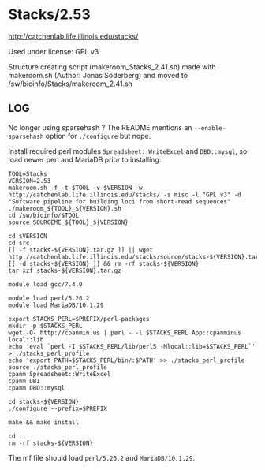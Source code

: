 Stacks/2.53
============

<http://catchenlab.life.illinois.edu/stacks/>

Used under license:
GPL v3

Structure creating script (makeroom_Stacks_2.41.sh) made with makeroom.sh (Author: Jonas Söderberg) and moved to /sw/bioinfo/Stacks/makeroom_2.41.sh


LOG
---

No longer using sparsehash ?  The README mentions an `--enable-sparsehash`
option for `./configure` but nope.

Install required perl modules `Spreadsheet::WriteExcel` and `DBD::mysql`, so
load newer perl and MariaDB prior to installing.


    TOOL=Stacks
    VERSION=2.53
    makeroom.sh -f -t $TOOL -v $VERSION -w http://catchenlab.life.illinois.edu/stacks/ -s misc -l "GPL v3" -d "Software pipeline for building loci from short-read sequences"
    ./makeroom_${TOOL}_${VERSION}.sh
    cd /sw/bioinfo/$TOOL
    source SOURCEME_${TOOL}_${VERSION}

    cd $VERSION
    cd src
    [[ -f stacks-${VERSION}.tar.gz ]] || wget http://catchenlab.life.illinois.edu/stacks/source/stacks-${VERSION}.tar.gz
    [[ -d stacks-${VERSION} ]] && rm -rf stacks-${VERSION}
    tar xzf stacks-${VERSION}.tar.gz

    module load gcc/7.4.0

    module load perl/5.26.2
    module load MariaDB/10.1.29

    export STACKS_PERL=$PREFIX/perl-packages
    mkdir -p $STACKS_PERL
    wget -O- http://cpanmin.us | perl - -l $STACKS_PERL App::cpanminus local::lib
    echo 'eval `perl -I $STACKS_PERL/lib/perl5 -Mlocal::lib=$STACKS_PERL`' > ./stacks_perl_profile 
    echo 'export PATH=$STACKS_PERL/bin/:$PATH' >> ./stacks_perl_profile 
    source ./stacks_perl_profile
    cpanm Spreadsheet::WriteExcel
    cpanm DBI
    cpanm DBD::mysql

    cd stacks-${VERSION}
    ./configure --prefix=$PREFIX

    make && make install

    cd ..
    rm -rf stacks-${VERSION}


The mf file should load `perl/5.26.2` and `MariaDB/10.1.29`.

